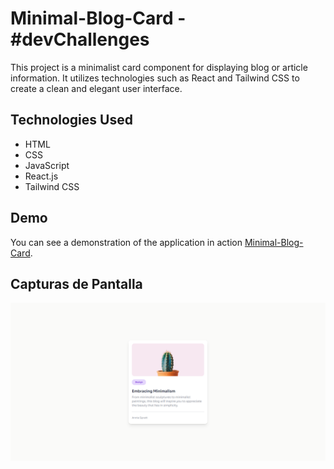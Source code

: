 # Minimal-Blog-Card - #devChallenges

This project is a minimalist card component for displaying blog or article information. It utilizes technologies such as React and Tailwind CSS to create a clean and elegant user interface.

## Technologies Used
- HTML
- CSS
- JavaScript
- React.js
- Tailwind CSS

## Demo

You can see a demonstration of the application in action [Minimal-Blog-Card](https://ibrahim-003.github.io/minimal-blog-card/).

## Capturas de Pantalla

![Presentacion desktop](./public/desktop.png)

